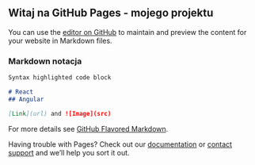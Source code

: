 ## Witaj na GitHub Pages - mojego projektu

You can use the [editor on GitHub](https://github.com/frontendpodyplomowe/github_pages/edit/gh-pages/index.md) to maintain and preview the content for your website in Markdown files.

### Markdown notacja


```markdown
Syntax highlighted code block

# React
## Angular 

[Link](url) and ![Image](src)
```

For more details see [GitHub Flavored Markdown](https://guides.github.com/features/mastering-markdown/).


Having trouble with Pages? Check out our [documentation](https://docs.github.com/categories/github-pages-basics/) or [contact support](https://support.github.com/contact) and we’ll help you sort it out.
